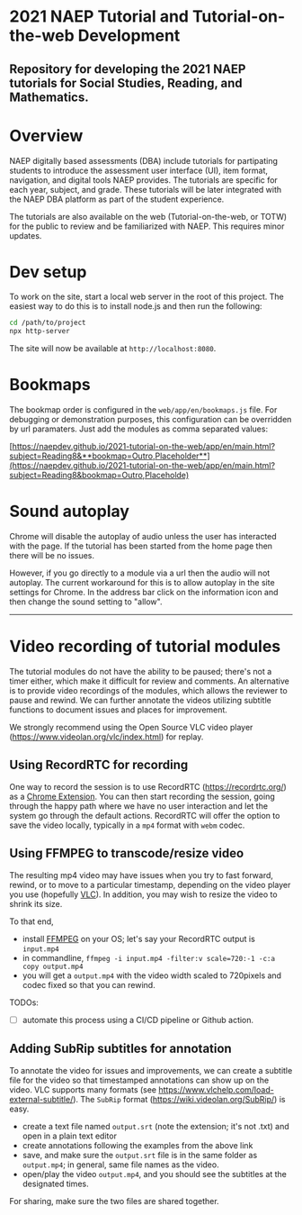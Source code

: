 # 2021 NAEP Tutorial and Tutorial-on-the-web Development

Repository for developing the 2021 NAEP tutorials for Social Studies, Reading, and Mathematics. 
----

# Overview

NAEP digitally based assessments (DBA) include tutorials for partipating students to introduce the assessment 
user interface (UI), item format, navigation, and digital tools NAEP provides. The tutorials are specific for
each year, subject, and grade. These tutorials will be later integrated with the NAEP DBA platform as part of 
the student experience.

The tutorials are also available on the web (Tutorial-on-the-web, or TOTW) for the public to review and be 
familiarized with NAEP. This requires minor updates. 

# Dev setup
To work on the site, start a local web server in the root of this project. The easiest way to do this is to install node.js and then run the following:

```bash
cd /path/to/project
npx http-server
```

The site will now be available at `http://localhost:8080`.

# Bookmaps
The bookmap order is configured in the `web/app/en/bookmaps.js` file. For debugging or demonstration purposes, this configuration can be overridden by url paramaters. Just add the modules as comma separated values:

[https://naepdev.github.io/2021-tutorial-on-the-web/app/en/main.html?subject=Reading8&**bookmap=Outro,Placeholder**](https://naepdev.github.io/2021-tutorial-on-the-web/app/en/main.html?subject=Reading8&bookmap=Outro,Placeholde)

# Sound autoplay
Chrome will disable the autoplay of audio unless the user has interacted with the page. If the tutorial has been started from the home page then there will be no issues. 

However, if you go directly to a module via a url then the audio will not autoplay. The current workaround for this is to allow autoplay in the site settings for Chrome. In the address bar click on the information icon and then change the sound setting to "allow".


----
# Video recording of tutorial modules

The tutorial modules do not have the ability to be paused; there's not a timer either, which make it difficult
for review and comments. An alternative is to provide video recordings of the modules, which allows the reviewer
to pause and rewind. We can further annotate the videos utilizing subtitle functions to document issues and 
places for improvement.

We strongly recommend using the Open Source VLC video player (https://www.videolan.org/vlc/index.html) for replay. 

## Using RecordRTC for recording

One way to record the session is to use RecordRTC (https://recordrtc.org/) as a [Chrome Extension](https://chrome.google.com/webstore/detail/recordrtc/ndcljioonkecdnaaihodjgiliohngojp
). You can then start recording the session, 
going through the happy path where we have no user interaction and let the system go through the default actions. 
RecordRTC will offer the option to save the video locally, typically in a `mp4` format with `webm` codec. 

## Using FFMPEG to transcode/resize video

The resulting mp4 video may have issues when you try to fast forward, rewind, or to move to a particular timestamp, depending
on the video player you use (hopefully [VLC](https://www.videolan.org/vlc/index.html)). In addition, you may wish to resize
the video to shrink its size.

To that end, 

- install [FFMPEG](https://www.ffmpeg.org/) on your OS; let's say your RecordRTC output is `input.mp4`
- in commandline, `ffmpeg -i input.mp4 -filter:v scale=720:-1 -c:a copy output.mp4`
- you will get a `output.mp4` with the video width scaled to 720pixels and codec fixed so that you can rewind.

TODOs:
- [ ] automate this process using a CI/CD pipeline or Github action. 

## Adding SubRip subtitles for annotation

To annotate the video for issues and improvements, we can create a subtitle file for the video so that timestamped 
annotations can show up on the video. VLC supports many formats (see https://www.vlchelp.com/load-external-subtitle/). 
The `SubRip` format (https://wiki.videolan.org/SubRip/) is easy. 

- create a text file named `output.srt` (note the extension; it's not .txt) and open in a plain text editor
- create annotations following the examples from the above link
- save, and make sure the `output.srt` file is in the same folder as `output.mp4`; in general, same file names as the video. 
- open/play the video `output.mp4`, and you should see the subtitles at the designated times. 

For sharing, make sure the two files are shared together. 

